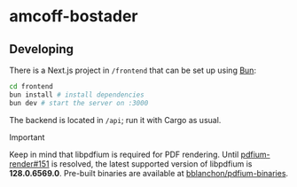 # amcoff-bostader

## Developing

There is a Next.js project in `/frontend` that can be set up using [Bun](https://bun.sh/):

```sh
cd frontend
bun install # install dependencies
bun dev # start the server on :3000
```
The backend is located in `/api`; run it with Cargo as usual.

> [!IMPORTANT]
> Keep in mind that libpdfium is required for PDF rendering. Until [pdfium-render#151](https://github.com/ajrcarey/pdfium-render/issues/151) is resolved, the latest supported version of libpdfium is **128.0.6569.0**. Pre-built binaries are available at [bblanchon/pdfium-binaries](https://github.com/bblanchon/pdfium-binaries/releases/tag/chromium%2F6569).

